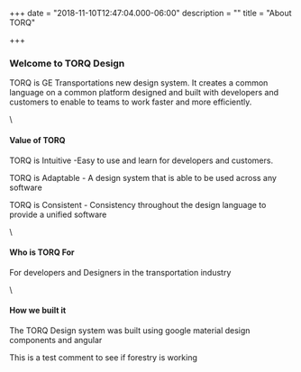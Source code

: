 +++
date = "2018-11-10T12:47:04.000-06:00"
description = ""
title = "About TORQ"

+++
### Welcome to TORQ Design

TORQ is GE Transportations new design system. It creates a common language on a common platform designed and built with developers and customers to enable to teams to work faster and more efficiently.

  
\\

#### Value of TORQ

TORQ is Intuitive -Easy to use and learn for developers and customers.

TORQ is Adaptable - A design system that is able to be used across any software

TORQ is Consistent - Consistency throughout the design language to provide a unified software

  
\\

#### Who is TORQ For

For developers and Designers in the transportation industry

  
\\

#### How we built it

The TORQ Design system was built using google material design components and angular

This is a test comment to see if forestry is working